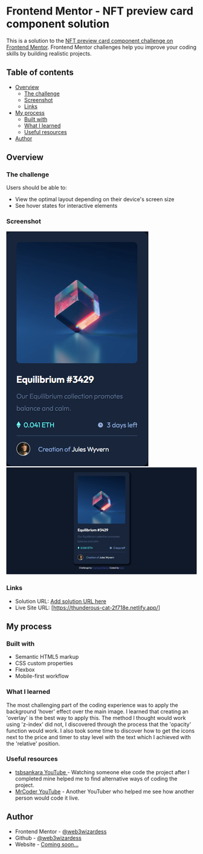 # Frontend Mentor - NFT preview card component solution

This is a solution to the [NFT preview card component challenge on Frontend Mentor](https://www.frontendmentor.io/challenges/nft-preview-card-component-SbdUL_w0U). Frontend Mentor challenges help you improve your coding skills by building realistic projects. 

## Table of contents

- [Overview](#overview)
  - [The challenge](#the-challenge)
  - [Screenshot](#screenshot)
  - [Links](#links)
- [My process](#my-process)
  - [Built with](#built-with)
  - [What I learned](#what-i-learned)
  - [Useful resources](#useful-resources)
- [Author](#author)

## Overview

### The challenge

Users should be able to:

- View the optimal layout depending on their device's screen size
- See hover states for interactive elements

### Screenshot

![](./screenshots/NFT%20Preview%20Card%20Mobile.jpg)
![](./screenshots/NFT%20Preview%20Card%20Desktop.jpg)


### Links

- Solution URL: [Add solution URL here](https://your-solution-url.com)
- Live Site URL: [https://thunderous-cat-2f718e.netlify.app/]

## My process

### Built with

- Semantic HTML5 markup
- CSS custom properties
- Flexbox
- Mobile-first workflow


### What I learned

The most challenging part of the coding experience was to apply the background 'hover' effect over the main image. I learned that creating an 'overlay' is the best way to apply this. The method I thought would work using 'z-index' did not, I discovered through the process that the 'opacity' function would work. I also took some time to discover how to get the icons next to the price and timer to stay level with the text which I achieved with the 'relative' position.


### Useful resources

- [tsbsankara YouTube ](https://www.youtube.com/watch?v=9bGbykdR4T8) - Watching someone else code the project after I completed mine helped me to find alternative ways of coding the project. 
- [MrCoder YouTube](https://www.youtube.com/watch?v=l6sxh57ifSQ) - Another YouTuber who helped me see how another person would code it live.


## Author

- Frontend Mentor - [@web3wizardess](https://www.frontendmentor.io/profile/web3wizardess)
- Github - [@web3wizardess](https://www.github.com/web3wizardess)
- Website - [Coming soon...](https://www.web3wizardess.com)

